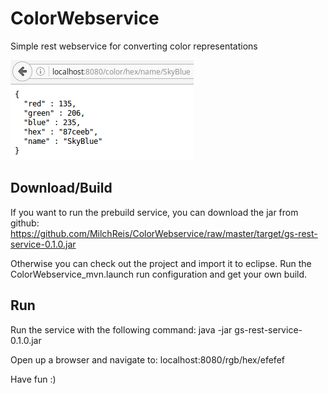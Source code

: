 # ColorWebservice
Simple rest webservice for converting color representations

![alt text](https://github.com/MilchReis/ColorWebservice/blob/master/Screenshot.png?raw=true "Screenshot")

## Download/Build ##
If you want to run the prebuild service, you can download the jar from github:
https://github.com/MilchReis/ColorWebservice/raw/master/target/gs-rest-service-0.1.0.jar

Otherwise you can check out the project and import it to eclipse. Run the ColorWebservice_mvn.launch run configuration and get your own build.

## Run ##
Run the service with the following command:
java -jar gs-rest-service-0.1.0.jar

Open up a browser and navigate to:
localhost:8080/rgb/hex/efefef 

Have fun :)
